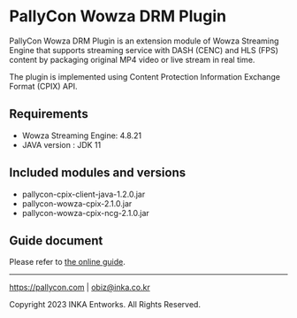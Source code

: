 # PallyCon Wowza DRM Plugin

PallyCon Wowza DRM Plugin is an extension module of Wowza Streaming Engine that supports streaming service with DASH (CENC) and HLS (FPS) content by packaging original MP4 video or live stream in real time.

The plugin is implemented using Content Protection Information Exchange Format (CPIX) API.

## Requirements

- Wowza Streaming Engine: 4.8.21
- JAVA version : JDK 11

## Included modules and versions

- pallycon-cpix-client-java-1.2.0.jar
- pallycon-wowza-cpix-2.1.0.jar
- pallycon-wowza-cpix-ncg-2.1.0.jar

## Guide document

Please refer to [the online guide](https://pallycon.com/docs/en/multidrm/packaging/wowza-integration/).

***

https://pallycon.com | obiz@inka.co.kr

Copyright 2023 INKA Entworks. All Rights Reserved.

